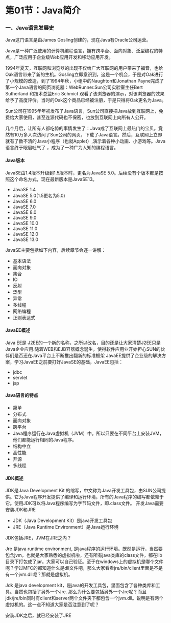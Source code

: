 # 第01节：Java简介

### 一、Java语言发展史

Java这门语言是由James Gosling创建的，现在Java有Oracle公司运营。

Java是一种广泛使用的计算机编程语言，拥有跨平台、面向对象、泛型编程的特点，广泛应用于企业级Web应用开发和移动应用开发。

1994年夏天，互联网和浏览器的出现不仅给广大互联网的用户带来了福音，也给Oak语言带来了新的生机。Gosling立即意识到，这是一个机会，于是对Oak进行了小规模的改造，到了1994年秋，小组中的Naughton和Jonathan Payne完成了第一个Java语言的网页浏览器：WebRunner.Sun公司实验室主任Bert Sutherland 和技术总监Eric Schmict 观看了该浏览器的演示，对该浏览器的效果给予了高度评价。当时的Oak这个商品已经被注册，于是只得将Oak更名为Java。

Sun公司在1995年年初发布了Java语言，Sun公司直接把Java放到互联网上，免费给大家使用，甚至连源代码也不保密，也放到互联网上向所有人公开。

几个月后，让所有人都吃惊的事情发生了：Java成了互联网上最热门的宝贝。竟然有10万多人次访问了Sun公司的网页，下载了Java语言。然后，互联网上立即就有了数不清的Java小程序（也就Applet）,演示着各种小动画、小游戏等。Java 语言终于眼眉吐气了 ，成为了一种广为人知的编程语言。

#### Java版本

JavaSE由1.4版本升级到1.5版本时，更名为JavaSE 5.0。后续没有个版本都是按照这个命名方式，现在最新版本是JavaSE13。

* JavaSE 1.4
* JavaSE 5.0(1.5更名为5.0)
* JavaSE 6.0
* JavaSE 7.0
* JavaSE 8.0
* JavaSE 9.0
* JavaSE 10.0
* JavaSE 11.0
* JavaSE 12.0
* JavaSE 13.0

JavaSE主要包括如下内容，后续章节会逐一讲解：

* 基本语法
* 面向对象
* 集合
* IO
* 反射
* 泛型
* 异常
* 多线程
* 网络编程
* 正则表达式

#### JavaEE概述

Java EE是 J2EE的一个新的名称，之所以改名，目的还是让大家清楚J2EE只是Java企业应用.随着WEB和EJB容器概念诞生，使得软件应用业开始担心SUN的伙伴们是否还在Java平台上不断推出翻新的标准框架
JavaEE提供了企业级的解决方案，学习JavaEE之前要打好JavaSE的基础，JavaEE包括：

* jdbc
* servlet
* jsp

#### Java语言的特点

* 简单 
* 分布式 
* 面向对象
* 跨平台
* Java程序运行在Java虚拟机（JVM）中。所以只要在不同平台上安装JVM，他们都能运行相同的Java程序。
* 结构中立 
* 高性能 
* 开源
* 多线程

#### JDK概述

JDK是Java Development Kit 的缩写，中文称为Java开发工具包，由SUN公司提供。它为Java程序开发提供了编译和运行环境，所有的Java程序的编写都依赖于它。使用JDK可以将Java程序编写为字节码文件，即.class文件。
开发Java需要安装JDK和JRE

* JDK（Java Development Kit）是java开发工具包
* JRE（Java Runtime Environment）是Java运行环境

JDK包括JRE，JVM在JRE之内？

Jre 是java runtime environment, 是java程序的运行环境。既然是运行，当然要包含jvm，也就是大家熟悉的虚拟机啦，还有所有java类库的class文件，都在lib目录下打包成了jar。大家可以自己验证。至于在windows上的虚拟机是哪个文件呢？学过MFC的都知道什么是dll文件吧，那么大家看看jre/bin/client里面是不是有一个jvm.dll呢？那就是虚拟机。

Jdk 是java development kit，是java的开发工具包，里面包含了各种类库和工具。当然也包括了另外一个Jre. 那么为什么要包括另外一个Jre呢？而且jdk/jre/bin同时有client和server两个文件夹下都包含一个jvm.dll。说明是有两个虚拟机的。这一点不知道大家是否注意到了呢？

安装JDK之后，就已经安装了JRE
  